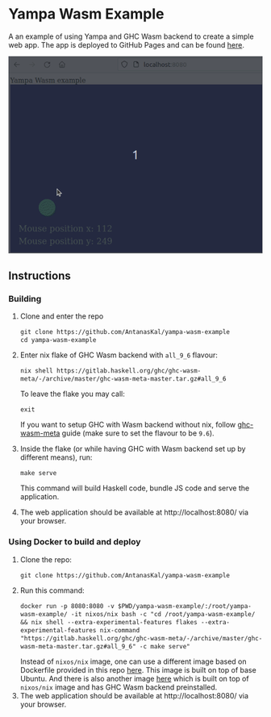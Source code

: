 # Yampa Wasm Example

A an example of using Yampa and GHC Wasm backend to create a simple web app. The app is deployed to GitHub Pages and can be found [here](https://antanaskal.github.io/yampa-wasm-example/).

!["Circle rotating around the mouse."](assets/rotating_circle2.gif)

## Instructions

### Building

1. Clone and enter the repo
    ```
    git clone https://github.com/AntanasKal/yampa-wasm-example
    cd yampa-wasm-example
    ```

2. Enter nix flake of GHC Wasm backend with `all_9_6` flavour: 
    ```
    nix shell https://gitlab.haskell.org/ghc/ghc-wasm-meta/-/archive/master/ghc-wasm-meta-master.tar.gz#all_9_6
    ```
    To leave the flake you may call:
    ```
    exit
    ```
    If you want to setup GHC with Wasm backend without nix, follow [ghc-wasm-meta](https://gitlab.haskell.org/ghc/ghc-wasm-meta#getting-started-without-nix) guide (make sure to set the flavour to be `9.6`).

3. Inside the flake (or while having GHC with Wasm backend set up by different means), run:
    ```
    make serve
    ```
    This command will build Haskell code, bundle JS code and serve the application.
    
4. The web application should be available at http://localhost:8080/ via your browser.

### Using Docker to build and deploy

1. Clone the repo:
    ```
    git clone https://github.com/AntanasKal/yampa-wasm-example
    ```
2. Run this command:
    ```
    docker run -p 8080:8080 -v $PWD/yampa-wasm-example/:/root/yampa-wasm-example/ -it nixos/nix bash -c "cd /root/yampa-wasm-example/ && nix shell --extra-experimental-features flakes --extra-experimental-features nix-command "https://gitlab.haskell.org/ghc/ghc-wasm-meta/-/archive/master/ghc-wasm-meta-master.tar.gz#all_9_6" -c make serve"
    ```
    Instead of `nixos/nix` image, one can use a different image based on Dockerfile provided in this repo [here](./tools/ubuntu_based_docker/Dockerfile). This image is built on top of base Ubuntu. And there is also another image [here](./tools/nix_based_docker/Dockerfile) which is built on top of `nixos/nix` image and has GHC Wasm backend preinstalled.
3. The web application should be available at http://localhost:8080/ via your browser.